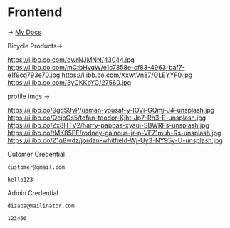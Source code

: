 # Frontend

 -> [My Docs](https://docs.google.com/document/d/1dvebpoNsHjPM1vhf95BGbZHK8Su-4WJb1IpQq6aPDYU/edit?usp=sharing)

Bicycle Products->

https://i.ibb.co.com/dwrNJMNN/43044.jpg
https://i.ibb.co.com/mCtbHyqW/e1c7358e-cf83-4963-baf7-e1f9cd793e70.jpg
https://i.ibb.co.com/XxwtVn87/OLEYYF0.jpg
https://i.ibb.co.com/3yCKKbYG/27560.jpg

profile imgs ->

https://i.ibb.co/9gdS9vP/usman-yousaf-y-IOVi-GQmj-J4-unsplash.jpg
https://i.ibb.co/QcjbGs5/tofan-teodor-Kjht-Jp7-Rh3-E-unsplash.jpg
https://i.ibb.co/Zx8HTV2/harry-pappas-xyaui-SBWRFs-unsplash.jpg
https://i.ibb.co/tMK85PF/rodney-gainous-jr-p-VF71muh-Rs-unsplash.jpg
https://i.ibb.co/Z1q8wdz/jordan-whitfield-Wj-Uy3-NY95y-U-unsplash.jpg

Cutomer Credential

```
customer@gmail.com
```
```
hello123
```

Admin Credential

```
dizaba@mailinator.com
```
```
123456
```
